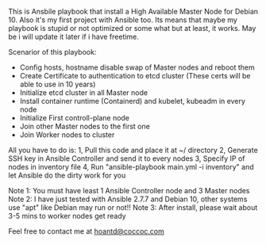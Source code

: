 This is Ansbile playbook that install a High Available Master Node for Debian 10.
Also it's my first project with Ansible too. Its means that maybe my playbook is stupid or not optimized or some what but at least, it works.
May be i will update it later if i have freetime.

Scenarior of this playbook:
- Config hosts, hostname disable swap of Master nodes and reboot them
- Create Certificate to authentication to etcd cluster (These certs will be able to use in 10 years)
- Initialize etcd cluster in all Master node
- Install container runtime (Containerd) and kubelet, kubeadm in every node
- Initialize First controll-plane node
- Join other Master nodes to the first one
- Join Worker nodes to cluster

All you have to do is:
1, Pull this code and place it at ~/ directory
2, Generate SSH key in Ansible Controller and send it to every nodes
3, Specify IP of nodes in inventory file
4, Run "ansible-playbook main.yml -i inventory" and let Ansible do the dirty work for you

Note 1: You must have least 1 Ansible Controller node and 3 Master nodes
Note 2: I have just tested with Ansible 2.7.7 and Debian 10, other systems use "apt" like Debian may run or not!!
Note 3: After install, please wait about 3-5 mins to worker nodes get ready

Feel free to contact me at hoantd@coccoc.com
